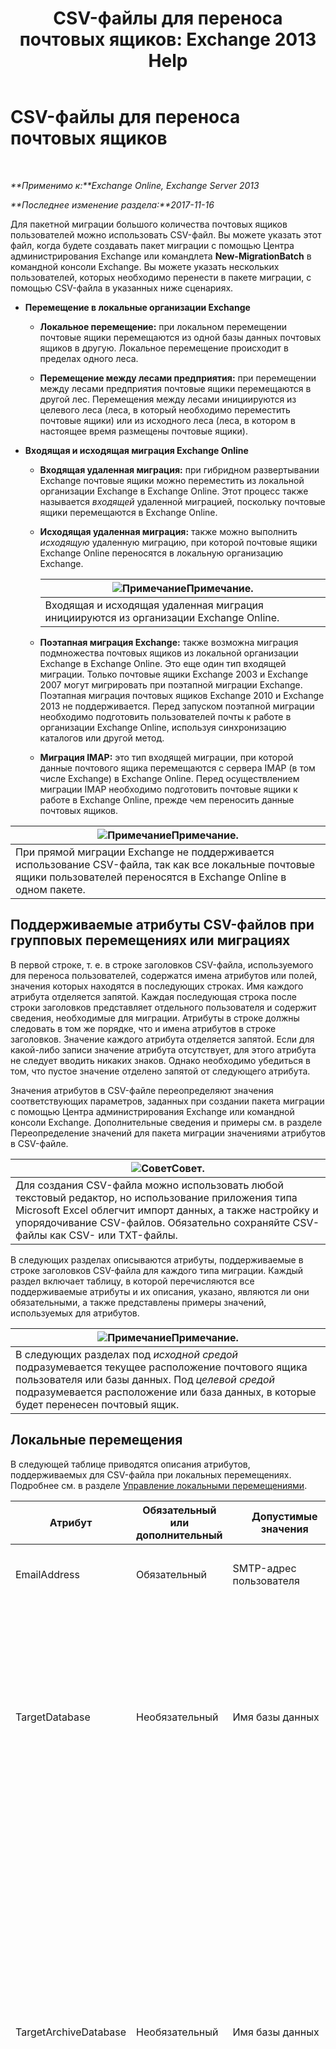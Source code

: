 ﻿---
title: 'CSV-файлы для переноса почтовых ящиков: Exchange 2013 Help'
TOCTitle: CSV-файлы для переноса почтовых ящиков
ms:assetid: e67b3455-3946-4335-b80c-97823c76ac54
ms:mtpsurl: https://technet.microsoft.com/ru-ru/library/Dn170437(v=EXCHG.150)
ms:contentKeyID: 54652102
ms.date: 04/30/2018
mtps_version: v=EXCHG.150
ms.translationtype: HT
---

# CSV-файлы для переноса почтовых ящиков

 

_**Применимо к:**Exchange Online, Exchange Server 2013_

_**Последнее изменение раздела:**2017-11-16_

Для пакетной миграции большого количества почтовых ящиков пользователей можно использовать CSV-файл. Вы можете указать этот файл, когда будете создавать пакет миграции с помощью Центра администрирования Exchange или командлета **New-MigrationBatch** в командной консоли Exchange. Вы можете указать нескольких пользователей, которых необходимо перенести в пакете миграции, с помощью CSV-файла в указанных ниже сценариях.

  - **Перемещение в локальные организации Exchange**
    
      - **Локальное перемещение:** при локальном перемещении почтовые ящики перемещаются из одной базы данных почтовых ящиков в другую. Локальное перемещение происходит в пределах одного леса.
    
      - **Перемещение между лесами предприятия:** при перемещении между лесами предприятия почтовые ящики перемещаются в другой лес. Перемещения между лесами инициируются из целевого леса (леса, в который необходимо переместить почтовые ящики) или из исходного леса (леса, в котором в настоящее время размещены почтовые ящики).

  - **Входящая и исходящая миграция Exchange Online**
    
      - **Входящая удаленная миграция:** при гибридном развертывании Exchange почтовые ящики можно переместить из локальной организации Exchange в Exchange Online. Этот процесс также называется *входящей* удаленной миграцией, поскольку почтовые ящики перемещаются в Exchange Online.
    
      - **Исходящая удаленная миграция:** также можно выполнить *исходящую* удаленную миграцию, при которой почтовые ящики Exchange Online переносятся в локальную организацию Exchange.
        
        <table>
        <thead>
        <tr class="header">
        <th><img src="images/JJ126620.note(EXCHG.150).gif" title="Примечание" alt="Примечание" />Примечание.</th>
        </tr>
        </thead>
        <tbody>
        <tr class="odd">
        <td>Входящая и исходящая удаленная миграция инициируются из организации Exchange Online.</td>
        </tr>
        </tbody>
        </table>
    
      - **Поэтапная миграция Exchange:** также возможна миграция подмножества почтовых ящиков из локальной организации Exchange в Exchange Online. Это еще один тип входящей миграции. Только почтовые ящики Exchange 2003 и Exchange 2007 могут мигрировать при поэтапной миграции Exchange. Поэтапная миграция почтовых ящиков Exchange 2010 и Exchange 2013 не поддерживается. Перед запуском поэтапной миграции необходимо подготовить пользователей почты к работе в организации Exchange Online, используя синхронизацию каталогов или другой метод.
    
      - **Миграция IMAP:** это тип входящей миграции, при которой данные почтового ящика перемещаются с сервера IMAP (в том числе Exchange) в Exchange Online. Перед осуществлением миграции IMAP необходимо подготовить почтовые ящики к работе в Exchange Online, прежде чем переносить данные почтовых ящиков.

<table>
<thead>
<tr class="header">
<th><img src="images/JJ126620.note(EXCHG.150).gif" title="Примечание" alt="Примечание" />Примечание.</th>
</tr>
</thead>
<tbody>
<tr class="odd">
<td>При прямой миграции Exchange не поддерживается использование CSV-файла, так как все локальные почтовые ящики пользователей переносятся в Exchange Online в одном пакете.</td>
</tr>
</tbody>
</table>


## Поддерживаемые атрибуты CSV-файлов при групповых перемещениях или миграциях

В первой строке, т. е. в строке заголовков CSV-файла, используемого для переноса пользователей, содержатся имена атрибутов или полей, значения которых находятся в последующих строках. Имя каждого атрибута отделяется запятой. Каждая последующая строка после строки заголовков представляет отдельного пользователя и содержит сведения, необходимые для миграции. Атрибуты в строке должны следовать в том же порядке, что и имена атрибутов в строке заголовков. Значение каждого атрибута отделяется запятой. Если для какой-либо записи значение атрибута отсутствует, для этого атрибута не следует вводить никаких знаков. Однако необходимо убедиться в том, что пустое значение отделено запятой от следующего атрибута.

Значения атрибутов в CSV-файле переопределяют значения соответствующих параметров, заданных при создании пакета миграции с помощью Центра администрирования Exchange или командной консоли Exchange. Дополнительные сведения и примеры см. в разделе Переопределение значений для пакета миграции значениями атрибутов в CSV-файле.

<table>
<thead>
<tr class="header">
<th><img src="images/Bb124558.tip(EXCHG.150).gif" title="Совет" alt="Совет" />Совет.</th>
</tr>
</thead>
<tbody>
<tr class="odd">
<td>Для создания CSV-файла можно использовать любой текстовый редактор, но использование приложения типа Microsoft Excel облегчит импорт данных, а также настройку и упорядочивание CSV-файлов. Обязательно сохраняйте CSV-файлы как CSV- или TXT-файлы.</td>
</tr>
</tbody>
</table>


В следующих разделах описываются атрибуты, поддерживаемые в строке заголовков CSV-файла для каждого типа миграции. Каждый раздел включает таблицу, в которой перечисляются все поддерживаемые атрибуты и их описания, указано, являются ли они обязательными, а также представлены примеры значений, используемых для атрибутов.

<table>
<thead>
<tr class="header">
<th><img src="images/JJ126620.note(EXCHG.150).gif" title="Примечание" alt="Примечание" />Примечание.</th>
</tr>
</thead>
<tbody>
<tr class="odd">
<td>В следующих разделах под <em>исходной средой</em> подразумевается текущее расположение почтового ящика пользователя или базы данных. Под <em>целевой средой</em> подразумевается расположение или база данных, в которые будет перенесен почтовый ящик.</td>
</tr>
</tbody>
</table>


## Локальные перемещения

В следующей таблице приводятся описания атрибутов, поддерживаемых для CSV-файла при локальных перемещениях. Подробнее см. в разделе [Управление локальными перемещениями](manage-on-premises-moves-exchange-2013-help.md).


<table>
<colgroup>
<col style="width: 25%" />
<col style="width: 25%" />
<col style="width: 25%" />
<col style="width: 25%" />
</colgroup>
<thead>
<tr class="header">
<th>Атрибут</th>
<th>Обязательный или дополнительный</th>
<th>Допустимые значения</th>
<th>Описание</th>
</tr>
</thead>
<tbody>
<tr class="odd">
<td><p>EmailAddress</p></td>
<td><p>Обязательный</p></td>
<td><p>SMTP-адрес пользователя</p></td>
<td><p>Указывает перемещаемого пользователя.</p></td>
</tr>
<tr class="even">
<td><p>TargetDatabase</p></td>
<td><p>Необязательный</p></td>
<td><p>Имя базы данных</p></td>
<td><p>Указывает базу данных почтовых ящиков, в которую будет перемещен основной почтовый ящик пользователя. В разных строках CSV-файла можно указать разные базы данных, что позволит перемещать почтовые ящики в несколько баз данных в одном пакете миграции.</p></td>
</tr>
<tr class="odd">
<td><p>TargetArchiveDatabase</p></td>
<td><p>Необязательный</p></td>
<td><p>Имя базы данных</p></td>
<td><p>Указывает базу данных почтовых ящиков, в которую будет перемещен архивный почтовый ящик пользователя (если он существует). В разных строках CSV-файла можно указать разные базы данных, что позволит перемещать архивные почтовые ящики в несколько баз данных в одном пакете миграции.</p>
<table>
<thead>
<tr class="header">
<th><img src="images/JJ126620.note(EXCHG.150).gif" title="Примечание" alt="Примечание" />Примечание.</th>
</tr>
</thead>
<tbody>
<tr class="odd">
<td>Если архивная база данных не указана, архивный почтовый ящик перемещается в ту же базу данных, что и основной.</td>
</tr>
</tbody>
</table>

</td>
</tr>
<tr class="even">
<td><p>BadItemLimit</p></td>
<td><p>Необязательный</p></td>
<td><p><code>Unlimited</code> или неотрицательное целое число от <code>0</code> (значение по умолчанию) до максимального значения <code>2147483647</code></p></td>
<td><p>Указывает количество неправильных элементов, которые будут пропущены, если служба миграции обнаружит поврежденный элемент в почтовом ящике. Если включить этот атрибут в CSV-файл, он переопределит значение по умолчанию или значение, указанное вами с помощью параметра <em>BadItemLimit</em> во время создания пакета миграции с помощью Центра администрирования Exchange или командной консоли Exchange.</p>
<table>
<thead>
<tr class="header">
<th><img src="images/Bb124558.tip(EXCHG.150).gif" title="Совет" alt="Совет" />Совет.</th>
</tr>
</thead>
<tbody>
<tr class="odd">
<td>Рекомендуется использовать значение по умолчанию 0 и увеличивать предельное количество неправильных элементов для определенного пользователя в случае сбоя перемещения или миграции для него.</td>
</tr>
</tbody>
</table>

<p></p></td>
</tr>
<tr class="odd">
<td><p>MailboxType</p></td>
<td><p>Необязательный</p></td>
<td><p>Используйте одно из следующих значений:</p>
<ul>
<li><p><code>PrimaryOnly</code></p></li>
<li><p><code>ArchiveOnly</code></p></li>
<li><p><code>PrimaryAndArchive</code> (значение по умолчанию)</p></li>
</ul></td>
<td><p>Указывает, какой почтовый ящик перемещается: основной, архивный или оба.</p></td>
</tr>
</tbody>
</table>


## Входящая удаленная миграция при гибридном развертывании

При гибридном развертывании вы можете переместить почтовые ящики из локальной организации Exchange в Exchange Online. При входящей миграции почтовых ящиков пакет миграции создается в организации Exchange Online и инициируется администратором Exchange Online. Подробнее см. в разделе [Перемещение почтовых ящиков между локальными организациями и организациями Exchange Online в случаях гибридного развертывания](https://technet.microsoft.com/ru-ru/library/jj906432\(v=exchg.150\)).

В следующей таблице приводятся описания атрибутов, поддерживаемых для CSV-файла при входящей удаленной миграции.


<table>
<colgroup>
<col style="width: 25%" />
<col style="width: 25%" />
<col style="width: 25%" />
<col style="width: 25%" />
</colgroup>
<thead>
<tr class="header">
<th>Атрибут</th>
<th>Обязательный или дополнительный</th>
<th>Допустимые значения</th>
<th>Описание</th>
</tr>
</thead>
<tbody>
<tr class="odd">
<td><p>EmailAddress</p></td>
<td><p>Обязательный</p></td>
<td><p>SMTP-адрес пользователя</p></td>
<td><p>Указывает адрес электронной почты пользователя с включенной поддержкой почты в организации Exchange Online, которая соответствует переносимому локальному почтовому ящику пользователя.</p></td>
</tr>
<tr class="even">
<td><p>BadItemLimit</p></td>
<td><p>Необязательный</p></td>
<td><p><code>Unlimited</code> или неотрицательное целое число от <code>0</code> (значение по умолчанию) до максимального значения <code>2147483647</code></p></td>
<td><p>Указывает количество неправильных элементов, которые будут пропущены, если служба миграции обнаружит поврежденный элемент в почтовом ящике. Если включить этот атрибут в CSV-файл, он переопределит значение по умолчанию или значение, указанное вами с помощью параметра <em>BadItemLimit</em> во время создания пакета миграции с помощью Центра администрирования Exchange или командной консоли Exchange.</p>
<table>
<thead>
<tr class="header">
<th><img src="images/Bb124558.tip(EXCHG.150).gif" title="Совет" alt="Совет" />Совет.</th>
</tr>
</thead>
<tbody>
<tr class="odd">
<td>Рекомендуется использовать значение по умолчанию 0 и увеличивать предельное количество неправильных элементов для определенного пользователя в случае сбоя перемещения или миграции для него.</td>
</tr>
</tbody>
</table>

</td>
</tr>
<tr class="odd">
<td><p>LargeItemLimit</p></td>
<td><p>Необязательный</p></td>
<td><p><code>Unlimited</code> или неотрицательное целое число от <code>0</code> (значение по умолчанию) до максимального значения.</p></td>
<td><p>Указывает количество крупных элементов в почтовом ящике пользователя, которые будут пропускаться. Если количество крупных элементов превышает заданное значение, миграция почтового ящика завершается с ошибкой.</p>
<p>По умолчанию установлено значение 0, вследствие чего в миграции произойдет сбой при обнаружении в почтовом ящике любых крупных элементов.</p>
<p>При входящей миграции почтовых ящиков в Exchange Online переносятся элементы размером до 35 МБ.</p></td>
</tr>
<tr class="even">
<td><p>MailboxType</p></td>
<td><p>Необязательный</p></td>
<td><p>Используйте одно из следующих значений:</p>
<ul>
<li><p><code>PrimaryOnly</code></p></li>
<li><p><code>ArchiveOnly</code></p></li>
<li><p><code>PrimaryAndArchive</code> (значение по умолчанию)</p></li>
</ul></td>
<td><p>Указывает, какой почтовый ящик перемещается: основной, архивный или оба.</p></td>
</tr>
</tbody>
</table>


## Перемещения между лесами предприятия и исходящая удаленная миграция при гибридном развертывании

Как указывалось ранее, перемещения между лесами инициируются из конечного или исходного леса. Исходящая удаленная миграция инициируется из организации Exchange Online. Дополнительные сведения см. в следующих разделах:

  - [Подготовка почтовых ящиков для запросов на перемещение между лесами](prepare-mailboxes-for-cross-forest-move-requests-exchange-2013-help.md)

  - [Перемещение почтовых ящиков между локальными организациями и организациями Exchange Online в случаях гибридного развертывания](https://technet.microsoft.com/ru-ru/library/jj906432\(v=exchg.150\))

В следующей таблице приводятся описания атрибутов, поддерживаемых для CSV-файла при перемещениях между лесами предприятия и исходящей удаленной миграции при гибридном развертывании Exchange.


<table>
<colgroup>
<col style="width: 25%" />
<col style="width: 25%" />
<col style="width: 25%" />
<col style="width: 25%" />
</colgroup>
<thead>
<tr class="header">
<th>Атрибут</th>
<th>Обязательный или дополнительный</th>
<th>Допустимые значения</th>
<th>Описание</th>
</tr>
</thead>
<tbody>
<tr class="odd">
<td><p>EmailAddress</p></td>
<td><p>Обязательный</p></td>
<td><p>SMTP-адрес пользователя</p></td>
<td><p>При перемещениях между лесами предприятия данный атрибут указывает почтовый ящик или пользователя с включенной поддержкой почты в исходном лесу.</p>
<p>При исходящей удаленной миграции данный атрибут указывает почтовый ящик Exchange Online.</p></td>
</tr>
<tr class="even">
<td><p>TargetDatabase</p></td>
<td><p>Обязательный при исходящей удаленной миграции и перемещениях между лесами предприятия, которые инициируются из исходного леса. Этот атрибут также можно указать при создании пакета миграции с помощью Центра администрирования Exchange или командной консоли Exchange.</p>
<p>Этот атрибут является необязательным при перемещениях между лесами предприятия, которые инициируются из конечного леса.</p></td>
<td><p>Имя базы данных</p></td>
<td><p>Указывает базу данных почтовых ящиков в конечном лесу, в которую будет перемещен основной почтовый ящик пользователя. В разных строках CSV-файла можно указать разные базы данных, что позволит перемещать почтовые ящики в несколько баз данных в одном пакете миграции.</p></td>
</tr>
<tr class="odd">
<td><p>TargetArchiveDatabase</p></td>
<td><p>Необязательный</p></td>
<td><p>Имя базы данных</p></td>
<td><p>Указывает базу данных почтовых ящиков в конечном лесу, в которую будет перемещен архивный почтовый ящик пользователя. В разных строках CSV-файла можно указать разные базы данных, что позволит перемещать архивные почтовые ящики в несколько баз данных в одном пакете миграции.</p></td>
</tr>
<tr class="even">
<td><p>BadItemLimit</p></td>
<td><p>Необязательный</p></td>
<td><p><code>Unlimited</code> или неотрицательное целое число от <code>0</code> (значение по умолчанию) до максимального значения <code>2147483647</code></p></td>
<td><p>Указывает количество неправильных элементов, которые будут пропущены, если служба миграции обнаружит поврежденный элемент в почтовом ящике. Если включить этот атрибут в CSV-файл, он переопределит значение по умолчанию или значение, указанное вами с помощью параметра <em>BadItemLimit</em> во время создания пакета миграции с помощью Центра администрирования Exchange или командной консоли Exchange.</p>
<table>
<thead>
<tr class="header">
<th><img src="images/Bb124558.tip(EXCHG.150).gif" title="Совет" alt="Совет" />Совет.</th>
</tr>
</thead>
<tbody>
<tr class="odd">
<td>Рекомендуется использовать значение по умолчанию 0 и увеличивать предельное количество неправильных элементов для определенного пользователя в случае сбоя перемещения или миграции для него.</td>
</tr>
</tbody>
</table>

</td>
</tr>
<tr class="odd">
<td><p>LargeItemLimit</p></td>
<td><p>Необязательный</p></td>
<td><p><code>Unlimited</code> или неотрицательное целое число от <code>0</code> (значение по умолчанию) до максимального значения.</p></td>
<td><p>Указывает количество крупных элементов в почтовом ящике пользователя, которые будут пропускаться. Если количество крупных элементов превышает заданное значение, миграция почтового ящика завершается с ошибкой.</p>
<p>По умолчанию установлено значение 0, вследствие чего в миграции произойдет сбой при обнаружении в почтовом ящике любых крупных элементов.</p>
<p>При входящей миграции почтовых ящиков в Exchange Online переносятся элементы размером до 35 МБ.</p></td>
</tr>
<tr class="even">
<td><p>MailboxType</p></td>
<td><p>Необязательный</p></td>
<td><p>Используйте одно из следующих значений:</p>
<ul>
<li><p><code>PrimaryOnly</code></p></li>
<li><p><code>ArchiveOnly</code></p></li>
<li><p><code>PrimaryAndArchive</code> (значение по умолчанию)</p></li>
</ul></td>
<td><p>Указывает, какой почтовый ящик перемещается: основной, архивный или оба.</p></td>
</tr>
</tbody>
</table>


## Поэтапная миграция Exchange

CSV-файл необходимо использовать для определения группы пользователей для пакета миграции, если для переноса локальных почтовых ящиков Exchange 2003 и Exchange 2007 в Exchange Online требуется использовать поэтапную миграцию Exchange. При использовании поэтапной миграции Exchange количество почтовых ящиков для переноса в облако не ограничено. Тем не менее, CSV-файл для пакета миграции может содержать не более 1000 строк. Чтобы перенести более 1000 почтовых ящиков, необходимо создать дополнительные CSV-файлы, а затем использовать каждый из них для создания нового пакета миграции. Дополнительные сведения о поэтапной миграции Exchange см. в разделе [Перенос почтовых ящиков в Exchange Online с помощью поэтапной миграции](https://technet.microsoft.com/ru-ru/library/jj874018\(v=exchg.150\)).

В следующей таблице приводятся описания атрибутов, поддерживаемых для CSV-файла при поэтапной миграции Exchange.


<table>
<colgroup>
<col style="width: 25%" />
<col style="width: 25%" />
<col style="width: 25%" />
<col style="width: 25%" />
</colgroup>
<thead>
<tr class="header">
<th>Атрибут</th>
<th>Обязательный или дополнительный</th>
<th>Допустимые значения</th>
<th>Описание</th>
</tr>
</thead>
<tbody>
<tr class="odd">
<td><p>EmailAddress</p></td>
<td><p>Обязательный</p></td>
<td><p>SMTP-адрес пользователя</p></td>
<td><p>Указывает электронный адрес пользователя, поддерживающего почту (или почтового ящика, если выполняется повторная попытка миграции), в организации Exchange Online, которая соответствует переносимому локальному почтовому ящику пользователя. Пользователи, поддерживающие почту, создаются в Exchange Online в результате синхронизации службы каталогов или другого процесса подготовки. Электронный адрес пользователя, поддерживающего почту, должен совпадать со свойством <em>WindowsEmailAddress</em> соответствующего локального почтового ящика.</p></td>
</tr>
<tr class="even">
<td><p>Password</p></td>
<td><p>Необязательный</p></td>
<td><p>Пароль должен состоять по крайней мере из восьми символов и соответствовать всем ограничения для паролей, которые применяются к организации Office 365.</p></td>
<td><p>Этот пароль задается в учетной записи пользователя при преобразовании соответствующего пользователя с включенной поддержкой почты в Exchange Online в почтовый ящик во время миграции.</p></td>
</tr>
<tr class="odd">
<td><p>ForceChangePassword</p></td>
<td><p>Необязательный</p></td>
<td><p><code>True</code> или <code>False</code></p></td>
<td><p>Указывает необходимость изменения пароля при первом входе пользователя в свой почтовый ящик Exchange Online.</p>
<table>
<thead>
<tr class="header">
<th><img src="images/JJ126620.note(EXCHG.150).gif" title="Примечание" alt="Примечание" />Примечание.</th>
</tr>
</thead>
<tbody>
<tr class="odd">
<td>Если реализовано решение с единым входом посредством развертывания служб федерации Active Directory 2.0 (AD FS 2.0) в локальной организации, для этого атрибута необходимо задать значение <code>False</code>.</td>
</tr>
</tbody>
</table>

</td>
</tr>
</tbody>
</table>


## Миграции IMAP

CSV-файл для пакета миграции IMAP должен содержать не более 50 000 строк. Рекомендуется выполнять миграцию пользователей несколькими небольшими пакетами. Дополнительные сведения о миграции IMAP см. в следующих разделах.

  - [Перенос электронной почты с сервера IMAP в почтовые ящики Exchange Online](https://technet.microsoft.com/ru-ru/library/jj874015\(v=exchg.150\))

  - [CSV-файлы для пакетов IMAP-миграции](https://technet.microsoft.com/ru-ru/library/jj200730\(v=exchg.150\))

В следующей таблице приводятся описания атрибутов, поддерживаемых для CSV-файла при миграции IMAP.


<table>
<colgroup>
<col style="width: 25%" />
<col style="width: 25%" />
<col style="width: 25%" />
<col style="width: 25%" />
</colgroup>
<thead>
<tr class="header">
<th>Атрибут</th>
<th>Обязательный или дополнительный</th>
<th>Допустимые значения</th>
<th>Описание</th>
</tr>
</thead>
<tbody>
<tr class="odd">
<td><p>EmailAddress</p></td>
<td><p>Обязательный</p></td>
<td><p>SMTP-адрес пользователя.</p></td>
<td><p>Указывает идентификатор пользователя для его почтового ящика Exchange Online.</p></td>
</tr>
<tr class="even">
<td><p>UserName</p></td>
<td><p>Обязательный</p></td>
<td><p>Строка, которая определяет пользователя в системе обмена сообщениями IMAP в формате, поддерживаемом сервером IMAP.</p></td>
<td><p>Указывает имя для входа в учетную запись пользователя в системе обмена сообщениями IMAP (исходная среда). Помимо имени пользователя, можно использовать данные учетной записи, которой назначены необходимые разрешения на доступ к почтовым ящикам на сервере IMAP. Дополнительные сведения см. в статье <a href="https://technet.microsoft.com/ru-ru/library/jj200730(v=exchg.150)">CSV-файлы для пакетов IMAP-миграции</a>.</p></td>
</tr>
<tr class="odd">
<td><p>Password</p></td>
<td><p>Обязательный</p></td>
<td><p>Строка пароля.</p></td>
<td><p>Указывает пароль для учетной записи пользователя, заданной в атрибуте UserName.</p></td>
</tr>
</tbody>
</table>


## Переопределение значений для пакета миграции значениями атрибутов в CSV-файле

Значения атрибутов в CSV-файле переопределяют значения соответствующих параметров, заданных при создании пакета миграции с помощью Центра администрирования Exchange или командной консоли Exchange. Если значение пакета миграции необходимо применить к пользователю, оставьте эту ячейку пустой в CSV-файле. Это позволит сочетать определенные значения атрибутов для выбранных пользователей в одном пакете миграции.

Предположим, что вы создаете в командной консоли Exchange пакет для перемещения основных и архивных почтовых ящиков пользователя между лесами предприятия с помощью указанной ниже команды Командная консоль Exchange.

    New-MigrationBatch -Name CrossForestBatch1 -SourceEndpoint ForestEndpoint1 -TargetDeliveryDomain forest2.contoso.com -TargetDatabases @(EXCH-MBX-02,EXCH-MBX-03) -TargetArchiveDatabases @(EXCH-MBX-A02,EXCH-MBX-A03) -CSVData ([System.IO.File]::ReadAllBytes("C:\Users\Administrator\Desktop\CrossForestBatch1.csv")) -AutoStart

<table>
<thead>
<tr class="header">
<th><img src="images/JJ126620.note(EXCHG.150).gif" title="Примечание" alt="Примечание" />Примечание.</th>
</tr>
</thead>
<tbody>
<tr class="odd">
<td>Так как основные и архивные почтовые ящики перемещаются по умолчанию, это не требуется явно указывать в командной консоли Exchange.</td>
</tr>
</tbody>
</table>


Часть файла CrossForestBatch1.csv для данного пакета миграции выглядит следующим образом.

    EmailAddress,TargetDatabase,TargetArchiveDatabase
    user1@contoso.com,EXCH-MBX-01,EXCH-MBX-A01
    user2@contoso.com,,
    user3@contoso.com,EXCH-MBX-01,
    ...

Поскольку значения в CSV-файле переопределяют значения для пакета миграции, основные и архивные почтовые ящики пользователя user1 перемещаются в расположения EXCH-MBX-01 и EXCH-MBX-A01 соответственно в конечном лесу. Основные и архивные почтовые ящики пользователя user2 перемещаются в расположение EXCH-MBX-02 или EXCH-MBX-03. Основной почтовый ящик пользователя user3 перемещается в расположение EXCH-MBX-01, а архивный почтовый ящик — в расположение EXCH-MBX-A02 или EXCH-MBX-A03.

Рассмотрим другой пример. Допустим, вы создаете пакет для входящей удаленной миграции при гибридном развертывании, чтобы перенести архивные почтовые ящики в Exchange Online с помощью приведенной ниже команды.

    New-MigrationBatch -Name OnBoarding1 -SourceEndpoint RemoteEndpoint1 -TargetDeliveryDomain cloud.contoso.com -CSVData ([System.IO.File]::ReadAllBytes("C:\Users\Administrator\Desktop\OnBoarding1.csv")) -MailboxType ArchiveOnly -AutoStart

Однако вы также хотите переместить основные почтовые ящики для выбранных пользователей, поэтому часть файла OnBoarding1.csv для данного пакета миграции будет выглядеть следующим образом.

    EmailAddress,MailboxType
    user1@contoso.com,
    user2@contoso.com,
    user3@cloud.contoso.com,PrimaryAndArchive
    user4@cloud.contoso.com,PrimaryAndArchive
    ...

Поскольку значение типа почтового ящика в CSV-файле переопределяет значения параметра *MailboxType* в команде по созданию пакета, в Exchange Online переносится только архивный почтовый ящик для пользователей user1 и user2. Однако основные и архивные почтовые ящики пользователей user3 и user4 перемещаются в Exchange Online.

